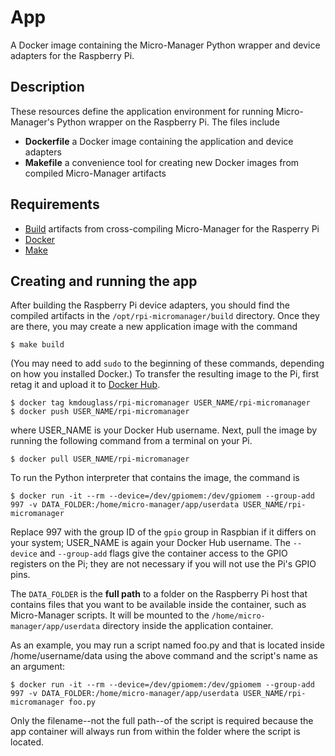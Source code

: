 # App

A Docker image containing the Micro-Manager Python wrapper and device
adapters for the Raspberry Pi.

## Description

These resources define the application environment for running
Micro-Manager's Python wrapper on the Raspberry Pi. The files include

- **Dockerfile** a Docker image containing the application and device adapters
- **Makefile** a convenience tool for creating new Docker images from
  compiled Micro-Manager artifacts

## Requirements

- [Build](../build) artifacts from cross-compiling Micro-Manager for
  the Rasperry Pi
- [Docker](https://docs.docker.com/install/)
- [Make](https://www.gnu.org/software/make/)

## Creating and running the app

After building the Raspberry Pi device adapters, you should find the
compiled artifacts in the `/opt/rpi-micromanager/build`
directory. Once they are there, you may create a new application image
with the command

```
$ make build
```

(You may need to add `sudo` to the beginning of these commands,
depending on how you installed Docker.) To transfer the resulting
image to the Pi, first retag it and upload it to [Docker
Hub](https://hub.docker.com/).

```
$ docker tag kmdouglass/rpi-micromanager USER_NAME/rpi-micromanager
$ docker push USER_NAME/rpi-micromanager
```

where USER_NAME is your Docker Hub username. Next, pull the image by
running the following command from a terminal on your Pi.

```
$ docker pull USER_NAME/rpi-micromanager
```

To run the Python interpreter that contains the image, the command is

```
$ docker run -it --rm --device=/dev/gpiomem:/dev/gpiomem --group-add 997 -v DATA_FOLDER:/home/micro-manager/app/userdata USER_NAME/rpi-micromanager
```

Replace 997 with the group ID of the `gpio` group in Raspbian if it
differs on your system; USER_NAME is again your Docker Hub
username. The `--device` and `--group-add` flags give the container
access to the GPIO registers on the Pi; they are not necessary if you
will not use the Pi's GPIO pins.

The `DATA_FOLDER` is the **full path** to a folder on the Raspberry Pi
host that contains files that you want to be available inside the
container, such as Micro-Manager scripts. It will be mounted to the
`/home/micro-manager/app/userdata` directory inside the application
container.

As an example, you may run a script named foo.py and that is located
inside /home/username/data using the above command and the script's
name as an argument:

```
$ docker run -it --rm --device=/dev/gpiomem:/dev/gpiomem --group-add 997 -v DATA_FOLDER:/home/micro-manager/app/userdata USER_NAME/rpi-micromanager foo.py
```

Only the filename--not the full path--of the script is required
because the app container will always run from within the folder where
the script is located.

